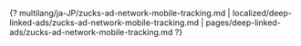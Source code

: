 {? multilang/ja-JP/zucks-ad-network-mobile-tracking.md | localized/deep-linked-ads/zucks-ad-network-mobile-tracking.md | pages/deep-linked-ads/zucks-ad-network-mobile-tracking.md ?}
